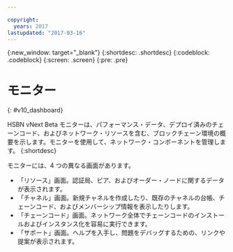 ```yaml
---

copyright:
  years: 2017
lastupdated: "2017-03-16"
---
```


{:new_window: target="_blank"}
{:shortdesc: .shortdesc}
{:codeblock: .codeblock}
{:screen: .screen}
{:pre: .pre}

# モニター
{: #v10_dashboard}



HSBN vNext Beta モニターは、パフォーマンス・データ、デプロイ済みのチェーンコード、およびネットワーク・リソースを含む、ブロックチェーン環境の概要を示します。モニターを使用して、ネットワーク・コンポーネントを管理します。
{:shortdesc}

モニターには、4 つの異なる画面があります。
* 「リソース」画面。認証局、ピア、およびオーダー・ノードに関するデータが表示されます。
* 「チャネル」画面。新規チャネルを作成したり、既存のチャネルの台帳、チェーンコード、およびメンバーシップ情報を表示したりします。
* 「チェーンコード」画面。ネットワーク全体でチェーンコードのインストールおよびインスタンス化を容易に実行できます。
* 「サポート」画面。ヘルプを入手し、問題をデバッグするための、リンクや提案が表示されます。
